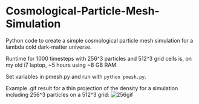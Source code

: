 # Cosmological-Particle-Mesh-Simulation
Python code to create a simple cosmological particle mesh simulation for a lambda cold dark-matter universe.

Runtime for 1000 timesteps with 256^3 particles and 512^3 grid cells is, on my old i7 laptop, ~5 hours using ~8 GB RAM.

Set variables in pmesh.py and run with `python pmesh.py`.

Example .gif result for a thin projection of the density for a simulation including 256^3 particles on a 512^3 grid:
![256gif](https://github.com/grkooij/Cosmological-Particle-Mesh-Simulation/blob/master/256gif.gif)